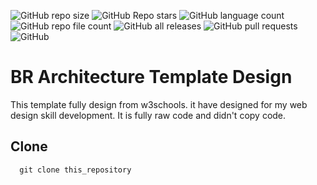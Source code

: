 ![GitHub repo size](https://img.shields.io/github/repo-size/devmdmohiuddin/br-architecture-template-design)
![GitHub Repo stars](https://img.shields.io/github/stars/devmdmohiuddin/br-architecture-template-design)
![GitHub language count](https://img.shields.io/github/languages/count/devmdmohiuddin/br-architecture-template-design)
![GitHub repo file count](https://img.shields.io/github/directory-file-count/devmdmohiuddin/br-architecture-template-design)
![GitHub all releases](https://img.shields.io/github/downloads/devmdmohiuddin/br-architecture-template-design/total)
![GitHub pull requests](https://img.shields.io/github/issues-pr/devmdmohiuddin/br-architecture-template-design)
![GitHub](https://img.shields.io/github/license/devmdmohiuddin/br-architecture-template-design)

# BR Architecture Template Design

This template fully design from w3schools. it have designed for my web design skill development. It is fully raw code and didn't copy code.

## Clone

```
  git clone this_repository
```
